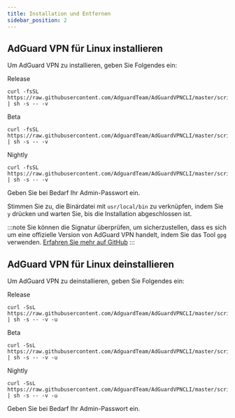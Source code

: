 ```yaml
---
title: Installation und Entfernen
sidebar_position: 2
---
```


## AdGuard VPN für Linux installieren

Um AdGuard VPN zu installieren, geben Sie Folgendes ein:

Release

```
curl -fsSL https://raw.githubusercontent.com/AdguardTeam/AdGuardVPNCLI/master/scripts/release/install.sh | sh -s -- -v
```

Beta

```
curl -fsSL https://raw.githubusercontent.com/AdguardTeam/AdGuardVPNCLI/master/scripts/beta/install.sh | sh -s -- -v
```

Nightly

```
curl -fsSL https://raw.githubusercontent.com/AdguardTeam/AdGuardVPNCLI/master/scripts/nightly/install.sh | sh -s -- -v
```

Geben Sie bei Bedarf Ihr Admin-Passwort ein.

Stimmen Sie zu, die Binärdatei mit `usr/local/bin` zu verknüpfen, indem Sie `y` drücken und warten Sie, bis die Installation abgeschlossen ist.

:::note
Sie können die Signatur überprüfen, um sicherzustellen, dass es sich um eine offizielle Version von AdGuard VPN handelt, indem Sie das Tool `gpg` verwenden. [Erfahren Sie mehr auf GitHub](https://github.com/AdguardTeam/AdGuardVPNCLI?tab=readme-ov-file#verify-releases)
:::

## AdGuard VPN für Linux deinstallieren

Um AdGuard VPN zu deinstallieren, geben Sie Folgendes ein:

Release

```
curl -SsL https://raw.githubusercontent.com/AdguardTeam/AdGuardVPNCLI/master/scripts/release/install.sh | sh -s -- -v -u
```

Beta

```
curl -SsL https://raw.githubusercontent.com/AdguardTeam/AdGuardVPNCLI/master/scripts/beta/install.sh | sh -s -- -v -u
```

Nightly

```
curl -SsL https://raw.githubusercontent.com/AdguardTeam/AdGuardVPNCLI/master/scripts/nightly/install.sh | sh -s -- -v -u
```

Geben Sie bei Bedarf Ihr Admin-Passwort ein.
